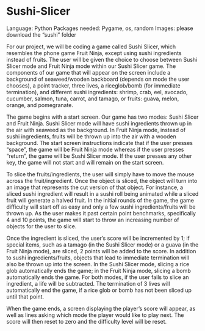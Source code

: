 # Sushi-Slicer
Language: Python
Packages needed: Pygame, os, random 
Images: please download the “sushi” folder

For our project, we will be coding a game called Sushi Slicer, which resembles the phone game Fruit Ninja, except using sushi ingredients instead of fruits. The user will be given the choice to choose between Sushi Slicer mode and Fruit Ninja mode within our Sushi Slicer game. The components of our game that will appear on the screen include a background of seaweed/wooden backboard (depends on mode the user chooses), a point tracker, three lives, a riceglob/bomb (for immediate termination), and different sushi ingredients: shrimp, crab, eel, avocado, cucumber, salmon, tuna, carrot, and tamago, or fruits: guava, melon, orange, and pomegranate.

The game begins with a start screen. Our game has two modes: Sushi Slicer and Fruit Ninja. Sushi Slicer mode will have sushi ingredients thrown up in the air with seaweed as the background. In Fruit Ninja mode, instead of sushi ingredients, fruits will be thrown up into the air with a wooden background. The start screen instructions indicate that if the user presses “space”, the game will be Fruit Ninja mode whereas if the user presses “return”, the game will be Sushi Slicer mode. If the user presses any other key, the game will not start and will remain on the start screen.

To slice the fruits/ingredients, the user will simply have to move the mouse across the fruit/ingredient. Once the object is sliced, the object will turn into an image that represents the cut version of that object. For instance, a sliced sushi ingredient will result in a sushi roll being animated while a sliced fruit will generate a halved fruit. In the initial rounds of the game, the game difficulty will start off as easy and only a few sushi ingredients/fruits will be thrown up. As the user makes it past certain point benchmarks, specifically 4 and 10 points, the game will start to throw an increasing number of objects for the user to slice. 

Once the ingredient is sliced, the user’s score will be incremented by 1; if special items, such as a tamago (in the Sushi Slicer mode) or a guava (in the Fruit Ninja mode), are sliced, 2 points will be added to the score. In addition to sushi ingredients/fruits, objects that lead to immediate termination will also be thrown up into the screen. In the Sushi Slicer mode, slicing a rice glob automatically ends the game; in the Fruit Ninja mode, slicing a bomb automatically ends the game. For both modes, if the user fails to slice an ingredient, a life will be subtracted. The termination of 3 lives will automatically end the game, if a rice glob or bomb has not been sliced up until that point. 

When the game ends, a screen displaying the player’s score will appear, as well as lines asking which mode the player would like to play next. The score will then reset to zero and the difficulty level will be reset. 
 
